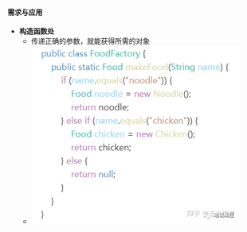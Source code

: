 #### 需求与应用
- **构造函数处**
	- 传递正确的参数，就能获得所需的对象
	- ![](attachments/Pasted%20image%2020230115234751.png)
